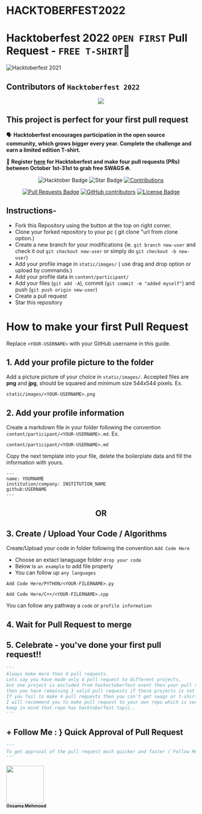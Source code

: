 # HACKTOBERFEST2022

# Hacktoberfest 2022 `OPEN FIRST` Pull Request - `FREE T-SHIRT`🎉
![Hacktoberfest 2021](https://github.com/ossamamehmood/Hacktoberfest2022/raw/main/.github/logo.png)


## Contributors of `Hacktoberfest 2022`

<div align="center">

<a href="https://github.com/ossamamehmood/Hacktoberfest2022/graphs/contributors">
  <img src="https://contrib.rocks/image?repo=ossamamehmood/Hacktoberfest2022" />
</a>
  
  </div>

## This project is perfect for your first pull request

🗣 **Hacktoberfest encourages participation in the open source community, which grows bigger every year. Complete the challenge and earn a limited edition T-shirt.**

📢 **Register [here](https://hacktoberfest.digitalocean.com) for Hacktoberfest and make four pull requests (PRs) between October 1st-31st to grab free SWAGS 🔥.**

<div align="center">

<img src="https://img.shields.io/badge/hacktoberfest-2022-blueviolet" alt="Hacktober Badge"/>
 <img src="https://img.shields.io/static/v1?label=%F0%9F%8C%9F&message=If%20Useful&style=style=flat&color=BC4E99" alt="Star Badge"/>
 <a href="https://github.com/ossamamehmood" ><img src="https://img.shields.io/badge/Contributions-welcome-violet.svg?style=flat&logo=git" alt="Contributions" /></a>

<a href="https://github.com/ossamamehmood/hacktoberfest2022/pulls"><img src="https://img.shields.io/github/issues-pr/ossamamehmood/hacktoberfest2022" alt="Pull Requests Badge"/></a>
<a href="https://github.com/ossamamehmood/hacktoberfest2022/graphs/contributors"><img alt="GitHub contributors" src="https://img.shields.io/github/contributors/ossamamehmood/hacktoberfest2022?color=2b9348"></a>
<a href="https://github.com/ossamamehmood/hacktoberfest2022/blob/master/LICENSE"><img src="https://img.shields.io/github/license/ossamamehmood/hacktoberfest2022?color=2b9348" alt="License Badge"/></a>

</div>

## Instructions-

- Fork this Repository using the button at the top on right corner.
- Clone your forked repository to your pc ( git clone "url from clone option.)
- Create a new branch for your modifications (ie. `git branch new-user` and check it out `git checkout new-user` or simply do `git checkout -b new-user`)
- Add your profile image in `static/images/` ( use drag and drop option or upload by commands.)
- Add your profile data in `content/participant/`
- Add your files (`git add -A`), commit (`git commit -m "added myself"`) and push (`git push origin new-user`)
- Create a pull request
- Star this repository

# How to make your first Pull Request

Replace `<YOUR-USERNAME>` with your GitHub username in this guide.

## 1. Add your profile picture to the folder

Add a picture picture of your choice in `static/images/`. Accepted files are **png** and **jpg**, should be squared and minimum size 544x544 pixels. Ex.

```
static/images/<YOUR-USERNAME>.png
```


## 2. Add your profile information

Create a markdown file in your folder following the convention `content/participant/<YOUR-USERNAME>.md`. Ex.

```
content/participant/<YOUR-USERNAME>.md
```

Copy the next template into your file, delete the boilerplate data and fill the information with yours.

```
---
name: YOURNAME
institution/company: INSTITUTION_NAME
github:USERNAME
---
```

<div align="center">
<h2> OR </h2>
</div>

## 3. Create / Upload Your Code / Algorithms

Create/Upload your code in folder following the convention `Add Code Here`
- Choose an extact lanaguage folder `drop your code`
- Below is `an example` to add file properly
- You can follow up `any languages`
```
Add Code Here/PYTHON/<YOUR-FILERNAME>.py
```
```
Add Code Here/C++/<YOUR-FILERNAME>.cpp
```
You can follow any pathway a `code` or `profile information`

## 4. Wait for Pull Request to merge

## 5. Celebrate - you've done your first pull request!!

```py
'''
Always make more then 4 pull requests.
Lets say you have made only 4 pull request to different projects,
but one project is excluded from hackoctoberfest event then your pull request will not be counted and 
then you have remaining 3 valid pull requests if these projects is not excluded.
If you fail to make 4 pull requests then you can't get swags or t-shirts.
I will recommend you to make pull request to your own repo which is very very safest side for you..
keep in mind that repo has hacktoberfest topic..
'''
```

## + Follow Me : } Quick Approval of Pull Request

```py
'''
To get approval of the pull request much quicker and faster (`Follow Me`)🚀
'''
```

<tr><td align="center"><a href="https://github.com/ossamamehmood"><kbd><img src="https://avatars3.githubusercontent.com/ossamamehmood?size=100" width="100px;" alt=""/></kbd><br /><sub><b>Ossama Mehmood</b></sub></a><br /></td>

</tr>
